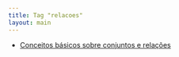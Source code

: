 ```yaml
---
title: Tag "relacoes"
layout: main
---
```


* [Conceitos básicos sobre conjuntos e relações](/./teaching/basics/set-concepts)
